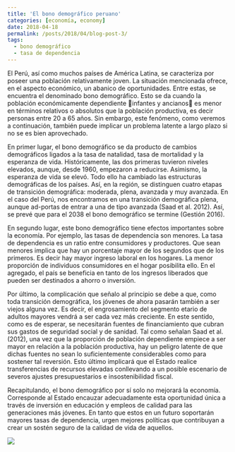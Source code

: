 ```yaml
---
title: 'El bono demográfico peruano'
categories: [economía, economy]
date: 2018-04-18
permalink: /posts/2018/04/blog-post-3/
tags:
  - bono demográfico
  - tasa de dependencia
---
```


El Perú, así como muchos países de América Latina, se caracteriza por poseer una población relativamente joven. La situación mencionada ofrece, en el aspecto económico, un abanico de oportunidades. Entre estas, se encuentra el denominado bono demográfico. Esto se da cuando la población económicamente dependiente infantes y ancianos es menor en términos relativos o absolutos que la población productiva, es decir personas entre 20 a 65 años. Sin embargo, este fenómeno, como veremos a continuación, también puede implicar un problema latente a largo plazo si no se es bien aprovechado. 

En primer lugar, el bono demográfico se da producto de cambios demográficos ligados a la tasa de natalidad, tasa de mortalidad y la esperanza de vida. Históricamente, las dos primeras tuvieron niveles elevados, aunque, desde 1960, empezaron a reducirse. Asimismo, la esperanza de vida se elevó. Todo ello ha cambiado las estructuras demográficas de los países. Así, en la región, se distinguen cuatro etapas de transición demográfica: moderada, plena, avanzada y muy avanzada. En el caso del Perú, nos encontramos en una transición demográfica plena, aunque ad-portas de entrar a una de tipo avanzada (Saad et al. 2012). Así, se prevé que para el 2038 el bono demográfico se termine (Gestión 2016).

En segundo lugar, este bono demográfico tiene efectos importantes sobre la economía. Por ejemplo, las tasas de dependencia son menores. La tasa de dependencia es un ratio entre consumidores y productores. Que sean menores implica que hay un porcentaje mayor de los segundos que de los primeros. Es decir hay mayor ingreso laboral en los hogares. La menor proporción de individuos consumidores en el hogar posibilita ello. En el agregado, el país se beneficia en tanto de los ingresos liberados que pueden ser destinados a ahorro o inversión.

Por último, la complicación que señalo al principio se debe a que, como toda transición demográfica, los jóvenes de ahora pasarán también a ser viejos alguna vez. Es decir, el engrosamiento del segmento etario de adultos mayores vendrá a ser cada vez más creciente. En este sentido, como es de esperar, se necesitarán fuentes de financiamiento que cubran sus gastos de seguridad social y de sanidad. Tal como señalan Saad et al. (2012), una vez que la proporción de población dependiente empiece a ser mayor en relación a la población productiva, hay un peligro latente de que dichas fuentes no sean lo suficientemente considerables como para sostener tal reversión. Esto último implicará que el Estado realice transferencias de recursos elevadas conllevando a un posible escenario de severos ajustes presupuestarios e insostenibilidad fiscal.

Recapitulando, el bono demográfico por sí solo no mejorará la economía. Corresponde al Estado encauzar adecuadamente esta oportunidad única a través de inversión en educación y empleos de calidad para las generaciones más jóvenes. En tanto que estos en un futuro soportarán mayores tasas de dependencia, urgen mejores políticas que contribuyan a crear un sostén seguro de la calidad de vida de aquellos.

<img src="https://raw.githack.com/condehub5/condehub5.github.io/master/images/posts/2018-04-24-blog-post-3/bono_demografico.jpg" />

<!---
Headings are cool
======

You can have many headings
======

Aren't headings cool?
------

--->